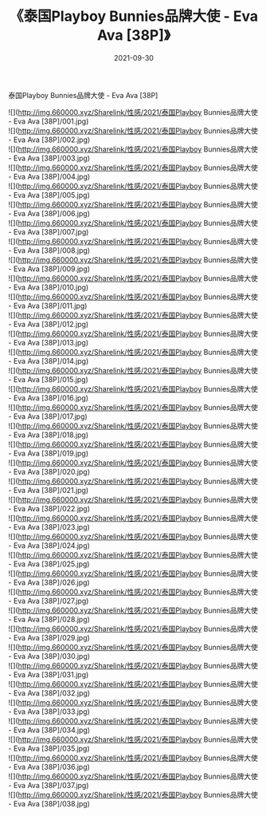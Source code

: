 ﻿---
layout: post
title:  《泰国Playboy Bunnies品牌大使 - Eva Ava [38P]》
date:   2021-09-30
img: http://img.660000.xyz/Sharelink/性感/2021/泰国Playboy Bunnies品牌大使 - Eva Ava [38P]/000.jpg
categories: [美女, 清纯, 唯美]
---

泰国Playboy Bunnies品牌大使 - Eva Ava [38P]

  ![](http://img.660000.xyz/Sharelink/性感/2021/泰国Playboy Bunnies品牌大使 - Eva Ava [38P]/001.jpg) <br> ![](http://img.660000.xyz/Sharelink/性感/2021/泰国Playboy Bunnies品牌大使 - Eva Ava [38P]/002.jpg) <br> ![](http://img.660000.xyz/Sharelink/性感/2021/泰国Playboy Bunnies品牌大使 - Eva Ava [38P]/003.jpg) <br> ![](http://img.660000.xyz/Sharelink/性感/2021/泰国Playboy Bunnies品牌大使 - Eva Ava [38P]/004.jpg) <br> ![](http://img.660000.xyz/Sharelink/性感/2021/泰国Playboy Bunnies品牌大使 - Eva Ava [38P]/005.jpg) <br> ![](http://img.660000.xyz/Sharelink/性感/2021/泰国Playboy Bunnies品牌大使 - Eva Ava [38P]/006.jpg) <br> ![](http://img.660000.xyz/Sharelink/性感/2021/泰国Playboy Bunnies品牌大使 - Eva Ava [38P]/007.jpg) <br> ![](http://img.660000.xyz/Sharelink/性感/2021/泰国Playboy Bunnies品牌大使 - Eva Ava [38P]/008.jpg) <br> ![](http://img.660000.xyz/Sharelink/性感/2021/泰国Playboy Bunnies品牌大使 - Eva Ava [38P]/009.jpg) <br> ![](http://img.660000.xyz/Sharelink/性感/2021/泰国Playboy Bunnies品牌大使 - Eva Ava [38P]/010.jpg) <br> ![](http://img.660000.xyz/Sharelink/性感/2021/泰国Playboy Bunnies品牌大使 - Eva Ava [38P]/011.jpg) <br> ![](http://img.660000.xyz/Sharelink/性感/2021/泰国Playboy Bunnies品牌大使 - Eva Ava [38P]/012.jpg) <br> ![](http://img.660000.xyz/Sharelink/性感/2021/泰国Playboy Bunnies品牌大使 - Eva Ava [38P]/013.jpg) <br> ![](http://img.660000.xyz/Sharelink/性感/2021/泰国Playboy Bunnies品牌大使 - Eva Ava [38P]/014.jpg) <br> ![](http://img.660000.xyz/Sharelink/性感/2021/泰国Playboy Bunnies品牌大使 - Eva Ava [38P]/015.jpg) <br> ![](http://img.660000.xyz/Sharelink/性感/2021/泰国Playboy Bunnies品牌大使 - Eva Ava [38P]/016.jpg) <br> ![](http://img.660000.xyz/Sharelink/性感/2021/泰国Playboy Bunnies品牌大使 - Eva Ava [38P]/017.jpg) <br> ![](http://img.660000.xyz/Sharelink/性感/2021/泰国Playboy Bunnies品牌大使 - Eva Ava [38P]/018.jpg) <br> ![](http://img.660000.xyz/Sharelink/性感/2021/泰国Playboy Bunnies品牌大使 - Eva Ava [38P]/019.jpg) <br> ![](http://img.660000.xyz/Sharelink/性感/2021/泰国Playboy Bunnies品牌大使 - Eva Ava [38P]/020.jpg) <br> ![](http://img.660000.xyz/Sharelink/性感/2021/泰国Playboy Bunnies品牌大使 - Eva Ava [38P]/021.jpg) <br> ![](http://img.660000.xyz/Sharelink/性感/2021/泰国Playboy Bunnies品牌大使 - Eva Ava [38P]/022.jpg) <br> ![](http://img.660000.xyz/Sharelink/性感/2021/泰国Playboy Bunnies品牌大使 - Eva Ava [38P]/023.jpg) <br> ![](http://img.660000.xyz/Sharelink/性感/2021/泰国Playboy Bunnies品牌大使 - Eva Ava [38P]/024.jpg) <br> ![](http://img.660000.xyz/Sharelink/性感/2021/泰国Playboy Bunnies品牌大使 - Eva Ava [38P]/025.jpg) <br> ![](http://img.660000.xyz/Sharelink/性感/2021/泰国Playboy Bunnies品牌大使 - Eva Ava [38P]/026.jpg) <br> ![](http://img.660000.xyz/Sharelink/性感/2021/泰国Playboy Bunnies品牌大使 - Eva Ava [38P]/027.jpg) <br> ![](http://img.660000.xyz/Sharelink/性感/2021/泰国Playboy Bunnies品牌大使 - Eva Ava [38P]/028.jpg) <br> ![](http://img.660000.xyz/Sharelink/性感/2021/泰国Playboy Bunnies品牌大使 - Eva Ava [38P]/029.jpg) <br> ![](http://img.660000.xyz/Sharelink/性感/2021/泰国Playboy Bunnies品牌大使 - Eva Ava [38P]/030.jpg) <br> ![](http://img.660000.xyz/Sharelink/性感/2021/泰国Playboy Bunnies品牌大使 - Eva Ava [38P]/031.jpg) <br> ![](http://img.660000.xyz/Sharelink/性感/2021/泰国Playboy Bunnies品牌大使 - Eva Ava [38P]/032.jpg) <br> ![](http://img.660000.xyz/Sharelink/性感/2021/泰国Playboy Bunnies品牌大使 - Eva Ava [38P]/033.jpg) <br> ![](http://img.660000.xyz/Sharelink/性感/2021/泰国Playboy Bunnies品牌大使 - Eva Ava [38P]/034.jpg) <br> ![](http://img.660000.xyz/Sharelink/性感/2021/泰国Playboy Bunnies品牌大使 - Eva Ava [38P]/035.jpg) <br> ![](http://img.660000.xyz/Sharelink/性感/2021/泰国Playboy Bunnies品牌大使 - Eva Ava [38P]/036.jpg) <br> ![](http://img.660000.xyz/Sharelink/性感/2021/泰国Playboy Bunnies品牌大使 - Eva Ava [38P]/037.jpg) <br> ![](http://img.660000.xyz/Sharelink/性感/2021/泰国Playboy Bunnies品牌大使 - Eva Ava [38P]/038.jpg) <br>